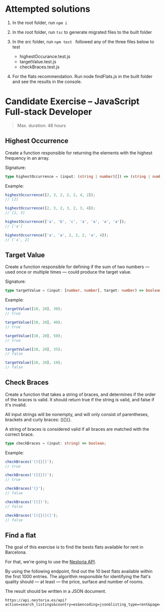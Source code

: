 # Attempted solutions
1. In the root folder, run `npm i`
2. In the root folder, run `tsc` to generate migrated files to the built folder

3. In the src folder, run `npm test ` followed any of the three files below to test
   - highestOccurance.test.js
   - targetValue.test.js
   - checkBraces.test.js


4. For the flats recommendation. Run node findFlats.js in the built folder and see the results in the console.


# Candidate Exercise – JavaScript Full-stack Developer

> Max. duration: 48 hours

## Highest Occurrence

Create a function responsible for returning the elements with the highest frequency in an array.

Signature:

```ts
type highestOccurrence = (input: (string | number)[]) => (string | number)[];
```

Example:

```ts
highestOccurrence([2, 3, 2, 2, 2, 4, 2]);
// [2]

highestOccurrence([2, 3, 2, 3, 2, 3, 4]);
// [2, 3]

highestOccurrence(['a', 'b', 'c', 'a', 'a', 'a', 'a']);
// ['a']

highestOccurrence(['a', 'a', 2, 2, 2, 'a', 4]);
// ['a', 2]
```

## Target Value

Create a function responsible for defining if the sum of two numbers — used once or multiple times — could produce the target value.

Signature:

```ts
type targetValue = (input: [number, number], target: number) => boolean;
```

Example:

```ts
targetValue([10, 20], 30);
// true

targetValue([10, 20], 40);
// true

targetValue([10, 20], 50);
// true

targetValue([10, 20], 35);
// false

targetValue([10, 20], 10);
// false
```

## Check Braces

Create a function that takes a string of braces, and determines if the order of the braces is valid. It should return true if the string is valid, and false if it's invalid.

All input strings will be nonempty, and will only consist of parentheses, brackets and curly braces: ()[]{}.

A string of braces is considered valid if all braces are matched with the correct brace.

```ts
type checkBraces = (input: string) => boolean;
```

Example:

```ts
checkBraces('(){}[]');
// true

checkBraces('([{}])');
// true

checkBraces('(}');
// false

checkBraces('[(])');
// false

checkBraces('[({})](]');
// false
```

## Find a flat

The goal of this exercise is to find the bests flats available for rent in Barcelona.

For that, we're going to use the [Nestoria API](https://www.nestoria.co.uk/help/api-echo).

By using the following endpoint, find out the 10 best flats available within the first 1000 entries.
The algorithm responsible for identifying the flat's quality should — at least — the price, surface and number of rooms.

The result should be written in a JSON document.

```
https://api.nestoria.es/api?action=search_listings&country=es&encoding=json&listing_type=rent&page=1&place_name=Barcelona&pretty=1&number_of_results=50
```
